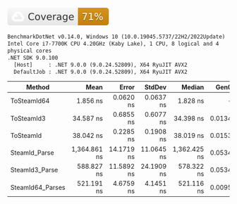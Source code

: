 ![coverage](coverage.svg)


```
BenchmarkDotNet v0.14.0, Windows 10 (10.0.19045.5737/22H2/2022Update)
Intel Core i7-7700K CPU 4.20GHz (Kaby Lake), 1 CPU, 8 logical and 4 physical cores
.NET SDK 9.0.100
  [Host]     : .NET 9.0.0 (9.0.24.52809), X64 RyuJIT AVX2
  DefaultJob : .NET 9.0.0 (9.0.24.52809), X64 RyuJIT AVX2
```
| Method           | Mean         | Error      | StdDev     | Median       | Gen0   | Allocated |
|----------------- |-------------:|-----------:|-----------:|-------------:|-------:|----------:|
| ToSteamId64      |     1.856 ns |  0.0620 ns |  0.0637 ns |     1.828 ns |      - |         - |
| ToSteamId3       |    34.587 ns |  0.6855 ns |  0.6077 ns |    34.398 ns | 0.0134 |      56 B |
| ToSteamId        |    38.042 ns |  0.2285 ns |  0.1908 ns |    38.019 ns | 0.0153 |      64 B |
| SteamId_Parse    | 1,364.861 ns | 14.1719 ns | 11.0645 ns | 1,362.425 ns | 0.0534 |     224 B |
| SteamId3_Parse   |   588.827 ns | 11.5892 ns | 24.1909 ns |   578.322 ns | 0.0534 |     224 B |
| SteamId64_Parses |   521.191 ns |  4.6759 ns |  4.1451 ns |   521.116 ns | 0.0095 |      40 B |